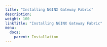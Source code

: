 ```yaml
---
title: "Installing NGINX Gateway Fabric"
description:
weight: 100
linkTitle: "Installing NGINX Gateway Fabric"
menu:
  docs:
    parent: Installation
---
```

